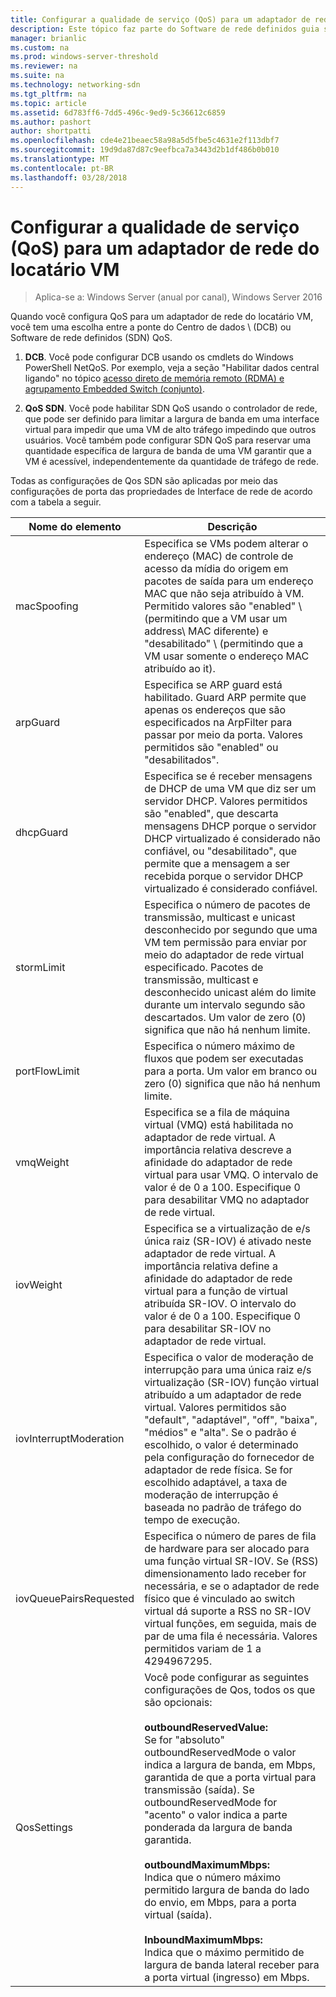 ```yaml
---
title: Configurar a qualidade de serviço (QoS) para um adaptador de rede do locatário VM
description: Este tópico faz parte do Software de rede definidos guia sobre como gerenciar as cargas de trabalho de locatário e redes virtuais no Windows Server 2016.
manager: brianlic
ms.custom: na
ms.prod: windows-server-threshold
ms.reviewer: na
ms.suite: na
ms.technology: networking-sdn
ms.tgt_pltfrm: na
ms.topic: article
ms.assetid: 6d783ff6-7dd5-496c-9ed9-5c36612c6859
ms.author: pashort
author: shortpatti
ms.openlocfilehash: cde4e21beaec58a98a5d5fbe5c4631e2f113dbf7
ms.sourcegitcommit: 19d9da87d87c9eefbca7a3443d2b1df486b0b010
ms.translationtype: MT
ms.contentlocale: pt-BR
ms.lasthandoff: 03/28/2018
---
```

# <a name="configure-quality-of-service-qos-for-a-tenant-vm-network-adapter"></a>Configurar a qualidade de serviço (QoS) para um adaptador de rede do locatário VM

>Aplica-se a: Windows Server (anual por canal), Windows Server 2016

Quando você configura QoS para um adaptador de rede do locatário VM, você tem uma escolha entre a ponte do Centro de dados \ (DCB\) ou Software de rede definidos \(SDN\) QoS.

1.  **DCB**. Você pode configurar DCB usando os cmdlets do Windows PowerShell NetQoS. Por exemplo, veja a seção "Habilitar dados central ligando" no tópico [acesso direto de memória remoto (RDMA) e agrupamento Embedded Switch (conjunto)](../../../virtualization/hyper-v-virtual-switch/RDMA-and-Switch-Embedded-Teaming.md).

2.  **QoS SDN**. Você pode habilitar SDN QoS usando o controlador de rede, que pode ser definido para limitar a largura de banda em uma interface virtual para impedir que uma VM de alto tráfego impedindo que outros usuários.  Você também pode configurar SDN QoS para reservar uma quantidade específica de largura de banda de uma VM garantir que a VM é acessível, independentemente da quantidade de tráfego de rede.  

Todas as configurações de Qos SDN são aplicadas por meio das configurações de porta das propriedades de Interface de rede de acordo com a tabela a seguir.

|Nome do elemento|Descrição|
|------------|-----------| 
|macSpoofing|Especifica se VMs podem alterar o endereço \(MAC\) de controle de acesso da mídia do origem em pacotes de saída para um endereço MAC que não seja atribuído à VM. Permitido valores são "enabled" \ (permitindo que a VM usar um address\ MAC diferente) e "desabilitado" \ (permitindo que a VM usar somente o endereço MAC atribuído ao it\).|
|arpGuard|Especifica se ARP guard está habilitado.  Guard ARP permite que apenas os endereços que são especificados na ArpFilter para passar por meio da porta.  Valores permitidos são "enabled" ou "desabilitados".
|dhcpGuard|Especifica se é receber mensagens de DHCP de uma VM que diz ser um servidor DHCP. Valores permitidos são "enabled", que descarta mensagens DHCP porque o servidor DHCP virtualizado é considerado não confiável, ou "desabilitado", que permite que a mensagem a ser recebida porque o servidor DHCP virtualizado é considerado confiável.
|stormLimit|Especifica o número de pacotes de transmissão, multicast e unicast desconhecido por segundo que uma VM tem permissão para enviar por meio do adaptador de rede virtual especificado. Pacotes de transmissão, multicast e desconhecido unicast além do limite durante um intervalo segundo são descartados. Um valor de zero \(0\) significa que não há nenhum limite.
|portFlowLimit|Especifica o número máximo de fluxos que podem ser executadas para a porta.  Um valor em branco ou zero \(0\) significa que não há nenhum limite.
|vmqWeight|Especifica se a fila de máquina virtual (VMQ) está habilitada no adaptador de rede virtual. A importância relativa descreve a afinidade do adaptador de rede virtual para usar VMQ. O intervalo de valor é de 0 a 100. Especifique 0 para desabilitar VMQ no adaptador de rede virtual.
|iovWeight|Especifica se a virtualização de e/s única raiz \(SR-IOV\) é ativado neste adaptador de rede virtual. A importância relativa define a afinidade do adaptador de rede virtual para a função de virtual atribuída SR-IOV. O intervalo do valor é de 0 a 100. Especifique 0 para desabilitar SR-IOV no adaptador de rede virtual. 
|iovInterruptModeration|Especifica o valor de moderação de interrupção para uma única raiz e/s virtualização \(SR-IOV\) função virtual atribuído a um adaptador de rede virtual. Valores permitidos são "default", "adaptável", "off", "baixa", "médios" e "alta".   Se o padrão é escolhido, o valor é determinado pela configuração do fornecedor de adaptador de rede física.  Se for escolhido adaptável, a taxa de moderação de interrupção é baseada no padrão de tráfego do tempo de execução. 
|iovQueuePairsRequested|Especifica o número de pares de fila de hardware para ser alocado para uma função virtual SR-IOV. Se \(RSS\) dimensionamento lado receber for necessária, e se o adaptador de rede físico que é vinculado ao switch virtual dá suporte a RSS no SR-IOV virtual funções, em seguida, mais de par de uma fila é necessária. Valores permitidos variam de 1 a 4294967295. 
|QosSettings|Você pode configurar as seguintes configurações de Qos, todos os que são opcionais:  <br/><br />**outboundReservedValue:**<br/>Se for "absoluto" outboundReservedMode o valor indica a largura de banda, em Mbps, garantida de que a porta virtual para transmissão (saída). Se outboundReservedMode for "acento" o valor indica a parte ponderada da largura de banda garantida. <br/><br />**outboundMaximumMbps:**  <br/>Indica que o número máximo permitido largura de banda do lado do envio, em Mbps, para a porta virtual (saída). <br/><br/>**InboundMaximumMbps:**  <br/>Indica que o máximo permitido de largura de banda lateral receber para a porta virtual (ingresso) em Mbps. |